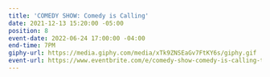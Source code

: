 ```yaml
---
title: 'COMEDY SHOW: Comedy is Calling'
date: 2021-12-13 15:20:00 -05:00
position: 8
event-date: 2022-06-24 17:00:00 -04:00
end-time: 7PM
giphy-url: https://media.giphy.com/media/xTk9ZNSEaGv7FtKY6s/giphy.gif
event-url: https://www.eventbrite.com/e/comedy-show-comedy-is-calling-tickets-354600037257
---
```


